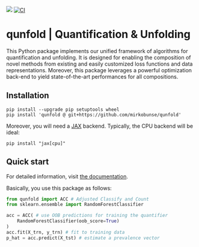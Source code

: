 [![](https://img.shields.io/badge/docs-stable-blue.svg)](https://mirkobunse.github.io/qunfold)
[![CI](https://github.com/mirkobunse/qunfold/actions/workflows/ci.yml/badge.svg)](https://github.com/mirkobunse/qunfold/actions/workflows/ci.yml)


# qunfold | Quantification & Unfolding

This Python package implements our unified framework of algorithms for quantification and unfolding. It is designed for enabling the composition of novel methods from existing and easily customized loss functions and data representations. Moreover, this package leverages a powerful optimization back-end to yield state-of-the-art performances for all compositions.


## Installation

```
pip install --upgrade pip setuptools wheel
pip install 'qunfold @ git+https://github.com/mirkobunse/qunfold'
```

Moreover, you will need a [JAX](https://jax.readthedocs.io/) backend. Typically, the CPU backend will be ideal:

```
pip install "jax[cpu]"
```


## Quick start

For detailed information, visit [the documentation](https://mirkobunse.github.io/qunfold).

Basically, you use this package as follows:

```python
from qunfold import ACC # Adjusted Classify and Count
from sklearn.ensemble import RandomForestClassifier

acc = ACC( # use OOB predictions for training the quantifier
    RandomForestClassifier(oob_score=True)
)
acc.fit(X_trn, y_trn) # fit to training data
p_hat = acc.predict(X_tst) # estimate a prevalence vector
```
